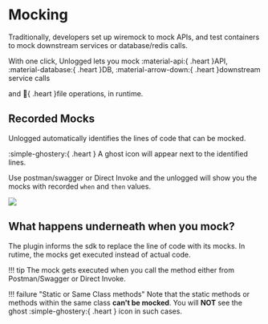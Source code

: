 # Mocking

Traditionally, developers set up wiremock to mock APIs, and test containers to mock downstream services or database/redis calls. 

With one click, Unlogged lets you mock :material-api:{ .heart }API, :material-database:{ .heart }DB, :material-arrow-down:{ .heart }downstream service calls 

and :file_folder:{ .heart }file operations, in runtime. 

## Recorded Mocks

Unlogged automatically identifies the lines of code that can be mocked. 


:simple-ghostery:{ .heart } A ghost icon will appear next to the identified lines. 

Use postman/swagger or Direct Invoke and the unlogged will show you the mocks with recorded ```when``` and ```then``` values. 

![](assets/images/mockingfinal.gif)

## What happens underneath when you mock?

The plugin informs the sdk to replace the line of code with its mocks. In rutime, the mocks get executed instead of actual code. 

!!! tip
	The mock gets executed when you call the method either from Postman/Swagger or Direct Invoke. 

!!! failure "Static or Same Class methods"
	Note that the static methods or methods within the same class **can't be mocked**. You will **NOT** see the ghost :simple-ghostery:{ .heart } icon in such cases.
